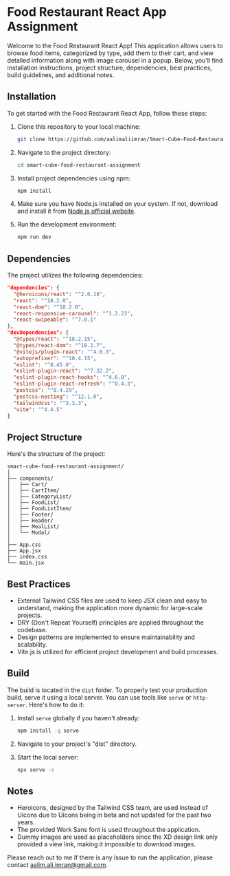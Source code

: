 # Food Restaurant React App Assignment

Welcome to the Food Restaurant React App! This application allows users to browse food items, categorized by type, add them to their cart, and view detailed information along with image carousel in a popup. Below, you'll find installation instructions, project structure, dependencies, best practices, build guidelines, and additional notes.

## Installation

To get started with the Food Restaurant React App, follow these steps:

1. Clone this repository to your local machine:

   ```bash
   git clone https://github.com/aalimaliimran/Smart-Cube-Food-Restaurant-Assignment.git
   ```

2. Navigate to the project directory:

   ```bash
   cd smart-cube-food-restaurant-assignment
   ```

3. Install project dependencies using npm:

   ```bash
   npm install
   ```

4. Make sure you have Node.js installed on your system. If not, download and install it from [Node.js official website](https://nodejs.org/).

5. Run the development environment:

   ```bash
   npm run dev
   ```

## Dependencies

The project utilizes the following dependencies:

```json
"dependencies": {
  "@heroicons/react": "^2.0.18",
  "react": "^18.2.0",
  "react-dom": "^18.2.0",
  "react-responsive-carousel": "^3.2.23",
  "react-swipeable": "^7.0.1"
},
"devDependencies": {
  "@types/react": "^18.2.15",
  "@types/react-dom": "^18.2.7",
  "@vitejs/plugin-react": "^4.0.3",
  "autoprefixer": "^10.4.15",
  "eslint": "^8.45.0",
  "eslint-plugin-react": "^7.32.2",
  "eslint-plugin-react-hooks": "^4.6.0",
  "eslint-plugin-react-refresh": "^0.4.3",
  "postcss": "^8.4.29",
  "postcss-nesting": "^12.1.0",
  "tailwindcss": "^3.3.3",
  "vite": "^4.4.5"
}
```

## Project Structure

Here's the structure of the project:

```
smart-cube-food-restaurant-assignment/
│
├── components/
│   ├── Cart/
│   ├── CartItem/
│   ├── CategoryList/
│   ├── FoodList/
│   ├── FoodListItem/
│   ├── Footer/
│   ├── Header/
│   ├── MealList/
│   └── Modal/
│
├── App.css
├── App.jsx
├── index.css
└── main.jsx
```

## Best Practices

- External Tailwind CSS files are used to keep JSX clean and easy to understand, making the application more dynamic for large-scale projects.
- DRY (Don't Repeat Yourself) principles are applied throughout the codebase.
- Design patterns are implemented to ensure maintainability and scalability.
- Vite.js is utilized for efficient project development and build processes.

## Build

The build is located in the `dist` folder. To properly test your production build, serve it using a local server. You can use tools like `serve` or `http-server`. Here's how to do it:

1. Install `serve` globally if you haven't already:

   ```bash
   npm install -g serve
   ```

2. Navigate to your project's "dist" directory.

3. Start the local server:

   ```bash
   npx serve -s
   ```

## Notes

- Heroicons, designed by the Tailwind CSS team, are used instead of Uicons due to Uicons being in beta and not updated for the past two years.
- The provided Work Sans font is used throughout the application.
- Dummy images are used as placeholders since the XD design link only provided a view link, making it impossible to download images.

Please reach out to me if there is any issue to run the application, please contact [aalim.ali.imran@gmail.com](mailto:aalim.ali.imran@gmail.com).
